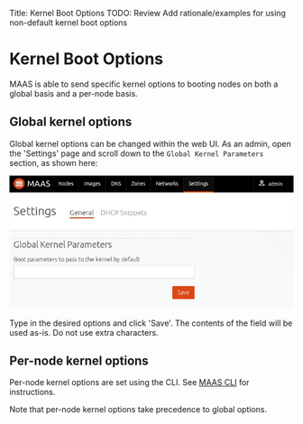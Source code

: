 Title: Kernel Boot Options
TODO: Review
      Add rationale/examples for using non-default kernel boot options


# Kernel Boot Options

MAAS is able to send specific kernel options to booting nodes on both a global
basis and a per-node basis.


## Global kernel options

Global kernel options can be changed within the web UI. As an admin, open
the 'Settings' page and scroll down to the `Global Kernel Parameters` section, as
shown here:

![image](media/global_kernel_opts.png)

Type in the desired options and click 'Save'. The contents of the field will be
used as-is. Do not use extra characters.


## Per-node kernel options

Per-node kernel options are set using the CLI. See
[MAAS CLI](./manage-cli-advanced.html#specify-kernel-boot-options-for-a-machine) for
instructions.

Note that per-node kernel options take precedence to global options.
